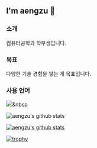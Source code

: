 ## I'm aengzu 👋

### 소개
컴퓨터공학과 학부생입니다.

### 목표
다양한 기술 경험을 쌓는 게 목표입니다.

### 사용 언어
<img src="https://img.shields.io/badge/python-#3776AB?style=flat-square&logo=simpleicons에서 로고 이름&logoColor=white"/></a>&nbsp 
<!--
**aengzu/aengzu** is a ✨ _special_ ✨ repository because its `README.md` (this file) appears on your GitHub profile.

Here are some ideas to get you started:

- 🔭 I’m currently working on ...
- 🌱 I’m currently learning ...
- 👯 I’m looking to collaborate on ...
- 🤔 I’m looking for help with ...
- 💬 Ask me about ...
- 📫 How to reach me: ...
- 😄 Pronouns: ...
- ⚡ Fun fact: ...
-->
![aengzu's github stats](https://github-readme-stats.vercel.app/api?username=aengzu&show_icons=true)

[![aengzu's github stats](https://github-readme-stats.vercel.app/api/top-langs/?username=aengzuID&show_icons=true&hide_border=true&title_color=004386&icon_color=004386&layout=compact)](https://github.com/aengzu)


[![trophy](https://github-profile-trophy.vercel.app/?username=aengzu)](https://github.com/ryo-ma/github-profile-trophy)
